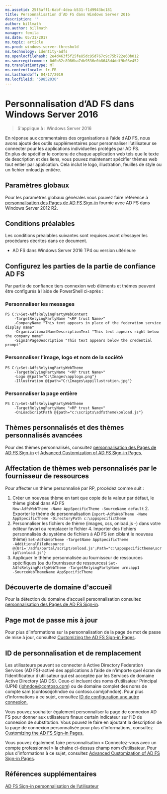 ```yaml
---
ms.assetid: 25f5aff1-6abf-4dea-b531-f1d9943bc181
title: Personnalisation d’AD FS dans Windows Server 2016
description: ''
author: billmath
ms.author: billmath
manager: femila
ms.date: 05/31/2017
ms.topic: article
ms.prod: windows-server-threshold
ms.technology: identity-adfs
ms.openlocfilehash: 2e4d463f5f25fe85dc95d767c9c75b722e60b012
ms.sourcegitcommit: 0d0b32c8986ba7db9536e0b8648d4ddf9b03e452
ms.translationtype: MT
ms.contentlocale: fr-FR
ms.lasthandoff: 04/17/2019
ms.locfileid: "59852030"
---
```

# <a name="ad-fs-customization-in-windows-server-2016"></a>Personnalisation d’AD FS dans Windows Server 2016

>S'applique à : Windows Server 2016

En réponse aux commentaires des organisations à l’aide d’AD FS, nous avons ajouté des outils supplémentaires pour personnaliser l’utilisateur se connecter pour les applications individuelles protégés par AD FS.  
En plus de spécifier le contenu de chaque application web tels que le texte de description et des liens, vous pouvez maintenant spécifier thèmes web tout entier par application.  Cela inclut le logo, illustration, feuilles de style ou un fichier onload.js entière.  
  
## <a name="global-settings"></a>Paramètres globaux    
Pour les paramètres globaux générales vous pouvez faire référence à [personnalisation des Pages de AD FS Sign-in](https://technet.microsoft.com/library/dn280950.aspx) fournie avec AD FS dans Windows Server 2012 R2.  
  
## <a name="pre-requisites"></a>Conditions préalables  
Les conditions préalables suivantes sont requises avant d’essayer les procédures décrites dans ce document.  
  
-   AD FS dans Windows Server 2016 TP4 ou version ultérieure  
  
## <a name="configure-ad-fs-relying-parties"></a>Configurez les parties de la partie de confiance AD FS  
Par partie de confiance tiers connexion web éléments et thèmes peuvent être configurés à l’aide de PowerShell ci-après :  
  
### <a name="customize-messages"></a>Personnaliser les messages  
  
```  
PS C:\>Set-AdfsRelyingPartyWebContent  
    -TargetRelyingPartyName "<RP trust Name>"  
    -CompanyName "This text appears in place of the federation service display name"  
    -OrganizationalNameDescriptionText "This text appears right below the company name"  
    -SignInPageDescription "This text appears below the credential prompt"  
```  
  
### <a name="customize-company-name-logo-and-image"></a>Personnaliser l’image, logo et nom de la société  
  
```  
PS C:\>Set-AdfsRelyingPartyWebTheme  
    -TargetRelyingPartyName "<RP trust Name>"  
    -Logo @{path="C:\Images\applogo.png"}  
    -Illustration @{path="C:\Images\appillustration.jpg"}  
```  
  
### <a name="customize-entire-page"></a>Personnaliser la page entière  
  
```  
PS C:\>Set-AdfsRelyingPartyWebTheme  
    -TargetRelyingPartyName "<RP trust Name>"  
    -OnLoadScriptPath @{path="c:\scripts\adfstheme\onload.js"}  
```  
  
## <a name="custom-themes-and-advanced-custom-themes"></a>Thèmes personnalisés et des thèmes personnalisés avancées  
  
Pour des thèmes personnalisés, consultez [personnalisation des Pages de AD FS Sign-in](https://technet.microsoft.com/library/dn280950.aspx) et [Advanced Customization of AD FS Sign-in Pages.](https://technet.microsoft.com/library/dn636121.aspx)  
  
## <a name="assigning-custom-web-themes-per-rp"></a>Affectation de thèmes web personnalisés par le fournisseur de ressources  
  
Pour affecter un thème personnalisé par RP, procédez comme suit :  
  
1. Créer un nouveau thème en tant que copie de la valeur par défaut, le thème global dans AD FS  
<code>New-AdfsWebTheme -Name AppSpecificTheme -SourceName default</code> 2.  Exporter le thème de personnalisation <code>Export-AdfsWebTheme -Name AppSpecificTheme -DirectoryPath c:\appspecifictheme</code>  
3. Personnaliser les fichiers de thème (images, css, onload.js -) dans votre éditeur favori ou remplacer le fichier 4. Importer des fichiers personnalisés du système de fichiers à AD FS (en ciblant le nouveau thème) <code>Set-AdfsWebTheme -TargetName AppSpecificTheme -AdditionalFileResource @{Uri='/adfs/portal/script/onload.js';Path="c:\appspecifictheme\script\onload.js"}</code>  
5. Appliquer le thème personnalisée au fournisseur de ressources spécifiques (ou du fournisseur de ressources) <code>Set-AdfsRelyingPartyWebTheme -TargetRelyingPartyName urn:app1 -SourceWebThemeName AppSpecificTheme</code>  
  
## <a name="home-realm-discovery"></a>Découverte de domaine d'accueil  
Pour la détection du domaine d’accueil personnalisation consultez [personnalisation des Pages de AD FS Sign-in](https://technet.microsoft.com/library/dn280950.aspx).  
  
## <a name="updated-password-page"></a>Page mot de passe mis à jour  
Pour plus d’informations sur la personnalisation de la page de mot de passe de mise à jour, consultez [Customizing the AD FS Sign-in Pages](https://technet.microsoft.com/library/dn280950.aspx).  
  
## <a name="customizing-and-alternate-ids"></a>ID de personnalisation et de remplacement  
Les utilisateurs peuvent se connecter à Active Directory Federation Services (AD FS)-activé des applications à l’aide de n’importe quel écran de l’identificateur d’utilisateur qui est acceptée par les Services de domaine Active Directory (AD DS). Ceux-ci incluent des noms d’utilisateur Principal (UPN) (johndoe@contoso.com) ou de domaine complet des noms de compte sam (contoso\johndoe ou contoso.com\johndoe).  Pour plus d’informations à ce sujet, consultez [ID de configuration une autre connexion.](Configuring-Alternate-Login-ID.md)  
  
Vous pouvez souhaiter également personnaliser la page de connexion AD FS pour donner aux utilisateurs finaux certain indicateur sur l’ID de connexion de substitution. Vous pouvez le faire en ajoutant la description de la page de connexion personnalisée pour plus d’informations, consultez [Customizing the AD FS Sign-in Pages.](https://technet.microsoft.com/library/dn280950.aspx)   
  
Vous pouvez également faire personnalisation « Connectez-vous avec un compte professionnel » la chaîne ci-dessus champ nom d’utilisateur.  Pour plus d’informations à ce sujet, consultez [Advanced Customization of AD FS Sign-in Pages](https://technet.microsoft.com/library/dn636121.aspx).  

## <a name="additional-references"></a>Références supplémentaires 
[AD FS Sign-in personnalisation de l’utilisateur](AD-FS-user-sign-in-customization.md)  
